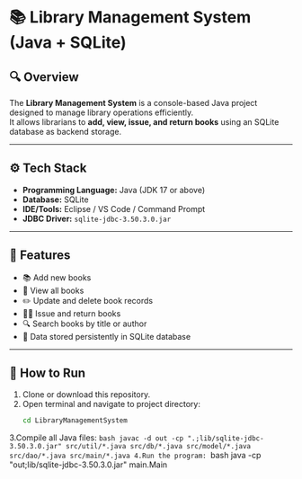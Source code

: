 # 📚 Library Management System (Java + SQLite)

## 🔍 Overview
The **Library Management System** is a console-based Java project designed to manage library operations efficiently.  
It allows librarians to **add, view, issue, and return books** using an SQLite database as backend storage.

---

## ⚙️ Tech Stack
- **Programming Language:** Java (JDK 17 or above)  
- **Database:** SQLite  
- **IDE/Tools:** Eclipse / VS Code / Command Prompt  
- **JDBC Driver:** `sqlite-jdbc-3.50.3.0.jar`

---

## 🧩 Features
- 📚 Add new books  
- 🧾 View all books  
- ✏️ Update and delete book records  
- 👨‍🎓 Issue and return books  
- 🔍 Search books by title or author  
- 💾 Data stored persistently in SQLite database  

---

## 🚀 How to Run
1. Clone or download this repository.  
2. Open terminal and navigate to project directory:
   ```bash
   cd LibraryManagementSystem
3.Compile all Java files:
    ```bash
    javac -d out -cp ".;lib/sqlite-jdbc-3.50.3.0.jar" src/util/*.java src/db/*.java src/model/*.java src/dao/*.java src/main/*.java
4.Run the program:
    ```bash
    java -cp "out;lib/sqlite-jdbc-3.50.3.0.jar" main.Main

